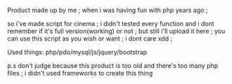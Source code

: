 Product made up by me ; when i was having fun with php years ago ; 

so i've made  script for cinema ; i didn't tested every function and i dont remember if it's full version(working) or not ; but still i'll upload it here ;  you can use this script as you wish or want ; i dont care xdd ; 


Used things: php/pdo/mysql/js/jquery/bootstrap


p.s  don't judge because this product is too old and there's too many php files ; i didn't used frameworks to create this thing
